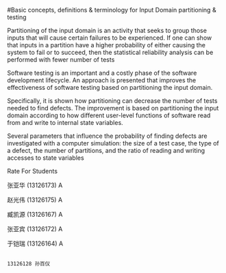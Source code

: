 #Basic concepts, definitions & terminology for Input Domain partitioning & testing

Partitioning of the input domain is  an activity that seeks to group those inputs that will cause certain failures 
to be experienced. If one can show that inputs in a partition have a higher probability of either causing the 
system to fail or to succeed, then the statistical reliability analysis can be performed with fewer number of tests

Software testing is an important and a costly phase of the software development lifecycle.  An approach is presented
that improves the effectiveness of software testing based on partitioning the input domain. 

Specifically, it is shown how partitioning can decrease the number of tests needed to find defects. The improvement is
based on partitioning the input domain according to how different user-level functions of software read from and write 
to internal state variables. 

Several parameters that influence the probability of finding defects are investigated with a computer simulation: the 
size of a test case, the type of a defect, the number of partitions, and the ratio of reading and writing accesses to state variables
   
Rate For Students

张亚华 (13126173) A

赵光伟 (13126175) A

臧凯源 (13126167) A

张亚宾 (13126172) A

于铠瑞 (13126164) A
   
                                                                                13126128 孙百仪
